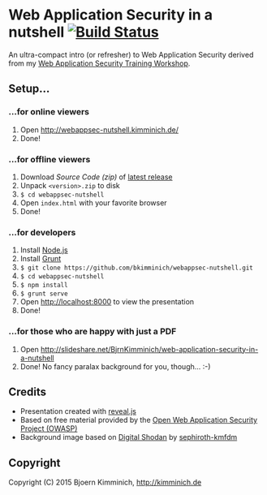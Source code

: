 # Web Application Security in a nutshell [![Build Status](https://travis-ci.org/bkimminich/webappsec-nutshell.png?branch=master)](https://travis-ci.org/bkimminich/webappsec-nutshell)

An ultra-compact intro (or refresher) to Web Application Security derived from my [Web Application Security Training Workshop](http://de.slideshare.net/BjrnKimminich/web-application-security-21684264). 

## Setup...

### ...for online viewers

1. Open <http://webappsec-nutshell.kimminich.de/>
2. Done!

### ...for offline viewers

1. Download _Source Code (zip)_ of [latest release](https://github.com/bkimminich/webappsec-nutshell/releases/latest)
2. Unpack ```<version>.zip``` to disk
3. ```$ cd webappsec-nutshell```
4. Open ```index.html``` with your favorite browser
5. Done!

### ...for developers

1. Install [Node.js](http://nodejs.org/)
2. Install [Grunt](http://gruntjs.com/getting-started#installing-the-cli)
3. ```$ git clone https://github.com/bkimminich/webappsec-nutshell.git```
4. ```$ cd webappsec-nutshell```
5. ```$ npm install```
6. ```$ grunt serve```
7. Open <http://localhost:8000> to view the presentation
8. Done!

### ...for those who are happy with just a PDF

1. Open <http://slideshare.net/BjrnKimminich/web-application-security-in-a-nutshell>
2. Done! No fancy paralax background for you, though... :-)

## Credits

- Presentation created with [reveal.js](https://github.com/hakimel/reveal.js)
- Based on free material provided by the [Open Web Application Security Project (OWASP)](https://owasp.org)
- Background image based on [Digital Shodan](http://sephiroth-kmfdm.deviantart.com/art/Digital-Shodan-56013493) by [sephiroth-kmfdm](http://sephiroth-kmfdm.deviantart.com/)

## Copyright

Copyright (C) 2015 Bjoern Kimminich, http://kimminich.de
